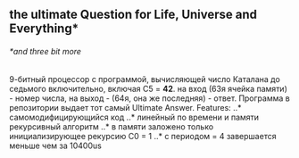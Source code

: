 ## the ultimate Question for Life, Universe and Everything*
###### *and three bit more
9-битный процессор с программой, вычисляющей число Каталана до седьмого включительно, включая С5 = **42**.
на вход (63я ячейка памяти) - номер числа, на выход - (64я, она же последняя) - ответ. Программа в репозитории выдает тот самый Ultimate Answer.
Features:
..* самомодифицирующийся код 
..* линейный по времени и памяти рекурсивный алгоритм
..* в памяти заложено только инициализирующее рекурсию С0 = 1
..* с периодом = 4 завершается меньше чем за 10400us
